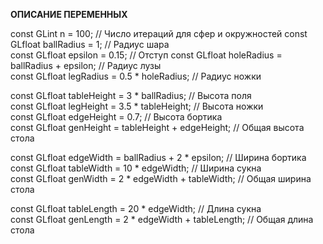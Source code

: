 **ОПИСАНИЕ ПЕРЕМЕННЫХ**

const GLint n = 100; // Число итераций для сфер и окружностей
const GLfloat ballRadius = 1; // Радиус шара  
const GLfloat epsilon = 0.15; // Отступ
const GLfloat holeRadius = ballRadius + epsilon; // Радиус лузы  
const GLfloat legRadius = 0.5 * holeRadius; // Радиус ножки  

const GLfloat tableHeight = 3 * ballRadius; // Высота поля  
const GLfloat legHeight = 3.5 * tableHeight; // Высота ножки  
const GLfloat edgeHeight = 0.7; // Высота бортика  
const GLfloat genHeight = tableHeight + edgeHeight; // Общая высота стола  

const GLfloat edgeWidth = ballRadius + 2 * epsilon; // Ширина бортика  
const GLfloat tableWidth = 10 * edgeWidth; // Ширина сукна  
const GLfloat genWidth = 2 * edgeWidth + tableWidth; // Общая ширина стола  

const GLfloat tableLength = 20 * edgeWidth; // Длина сукна  
const GLfloat genLength = 2 * edgeWidth + tableLength; // Общая длина стола
